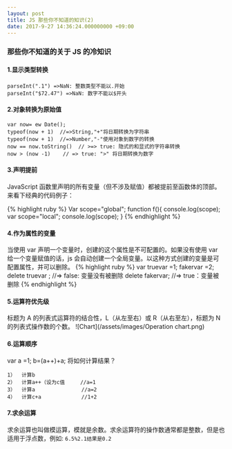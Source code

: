 ```yaml
---
layout: post
title: JS 那些你不知道的知识(2)
date: 2017-9-27 14:36:24.000000000 +09:00
---
```


### 那些你不知道的关于 JS 的冷知识

#### 1.显示类型转换

```
parseInt(".1") =>NaN: 整数类型不能以.开始
parseInt("$72.47") =>NaN: 数字不能以$开头
```

#### 2.对象转换为原始值

```
var now= ew Date();
typeof(now + 1)  //=>String,"+"将日期转换为字符串
typeof(now + 1)  //=>Number,"-"使用对象到数字的转换
now == now.toString()  // >=> true: 隐式的和显式的字符串转换
now > (now -1)    // => true: ">" 将日期转换为数字

```

#### 3.声明提前

JavaScript 函数里声明的所有变量（但不涉及赋值）都被提前至函数体的顶部。来看下经典的代码例子：

{% highlight ruby %}
Var scope="global";
function f(){
console.log(scope);
var scope="local";
console.log(scope);
}
{% endhighlight %}

#### 4.作为属性的变量

当使用 var 声明一个变量时，创建的这个属性是不可配置的。如果没有使用 var 给一个变量赋值的话，js 会自动创建一个全局变量。以这种方式创建的变量是可配置属性，并可以删除。
{% highlight ruby %}
var truevar =1;
fakervar =2;
delete truevar ; //=> false: 变量没有被删除
delete fakervar; //=> true：变量被删除
{% endhighlight %}

#### 5.运算符优先级

标题为 A 的列表式运算符的结合性，L（从左至右）或 R（从右至左），标题为 N 的列表式操作数的个数。
![Chart](/assets/images/Operation chart.png)

#### 6.运算顺序

var a =1; b=(a++)+a; 将如何计算结果？

```
1）	计算b
2）	计算a++（设为c值     //a=1
3）	计算a               //a=2
4）	计算c+a             //1+2

```

#### 7.求余运算

求余运算也叫做模运算，模就是余数。求余运算符的操作数通常都是整数，但是也适用于浮点数，例如:
`6.5%2.1结果是0.2`
